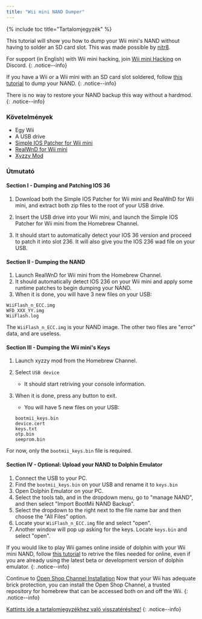 ```yaml
---
title: "Wii mini NAND Dumper"
---
```


{% include toc title="Tartalomjegyzék" %}

This tutorial will show you how to dump your Wii mini's NAND without having to solder an SD card slot. This was made possible by [nitr8](https://gbatemp.net/members/nitr8.72581/).


For support (in English) with Wii mini hacking, join [Wii mini Hacking](https://discord.gg/6ryxnkS) on Discord.
{: .notice--info}

If you have a Wii or a Wii mini with an SD card slot soldered, follow [this tutorial](bootmii) to dump your NAND.
{: .notice--info}

There is no way to restore your NAND backup this way without a hardmod.
{: .notice--info}

### Követelmények

* Egy Wii
* A USB drive
* [Simple IOS Patcher for Wii mini](https://oscwii.org/library/app/SimpleIOSPatcher_Mini)
* [RealWnD for Wii mini](https://oscwii.org/library/app/RealWnD_Mini)
* [Xyzzy Mod](https://oscwii.org/library/app/xyzzy-mod)

### Útmutató

#### Section I - Dumping and Patching IOS 36

1. Download both the Simple IOS Patcher for Wii mini and RealWnD for Wii mini, and extract both zip files to the root of your USB drive.

1. Insert the USB drive into your Wii mini, and launch the Simple IOS Patcher for Wii mini from the Homebrew Channel.
1. It should start to automatically detect your IOS 36 version and proceed to patch it into slot 236. It will also give you the IOS 236 wad file on your USB.

#### Section II - Dumping the NAND

1. Launch RealWnD for Wii mini from the Homebrew Channel.
1. It should automatically detect IOS 236 on your Wii mini and apply some runtime patches to begin dumping your NAND.
1. When it is done, you will have 3 new files on your USB:

```
WiiFlash_n_ECC.img
WFD_XXX_YY.img
WiiFlash.log
```

The `WiiFlash_n_ECC.img` is your NAND image. The other two files are "error" data, and are useless.

#### Section III - Dumping the Wii mini's Keys

1. Launch xyzzy mod from the Homebrew Channel.
1. Select `USB device`
    + It should start retriving your console information.
1. When it is done, press any button to exit.
    + You will have 5 new files on your USB:

    ```
    bootmii_keys.bin
    device.cert
    keys.txt
    otp.bin
    seeprom.bin
    ```

For now, only the `bootmii_keys.bin` file is required.


#### Section IV - Optional: Upload your NAND to Dolphin Emulator

1. Connect the USB to your PC.
1. Find the `bootmii_keys.bin` on your USB and rename it to `keys.bin`
1. Open Dolphin Emulator on your PC.
1. Select the tools tab, and in the dropdown menu, go to "manage NAND", and then select "Import BootMii NAND Backup".
1. Select the dropdown to the right next to the file name bar and then choose the "All Files" option.
1. Locate your `WiiFlash_n_ECC.img` file and select "open".
1. Another window will pop up asking for the keys. Locate `keys.bin` and select "open".

If you would like to play Wii games online inside of dolphin with your Wii mini NAND, follow [this tutorial](https://dolphin-emu.org/docs/guides/wii-network-guide/) to retrive the files needed for online, even if you are already using the latest beta or development version of dolphin emulator.
{: .notice--info}

Continue to [Open Shop Channel Installation](osc) Now that your Wii has adequate brick protection, you can install the Open Shop Channel, a trusted repository for homebrew that can be accessed both on and off the Wii.
{: .notice--info}

[Kattints ide a tartalomjegyzékhez való visszatéréshez!](site-navigation)
{: .notice--info}
